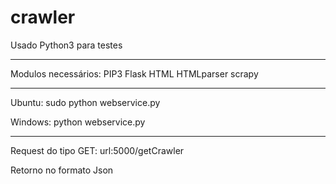 # crawler
Usado Python3 para testes
<hr />
<p>
Modulos necessários:
PIP3
Flask
HTML
HTMLparser
scrapy
<hr />

Ubuntu:
sudo python webservice.py

Windows:
python webservice.py
<hr />

Request do tipo GET:
url:5000/getCrawler

Retorno no formato Json
</p>
